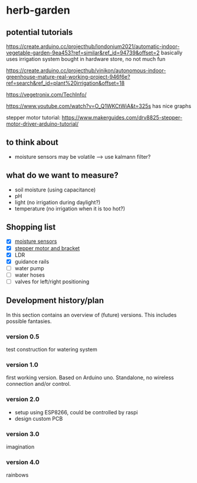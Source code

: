 # herb-garden

## potential tutorials
https://create.arduino.cc/projecthub/londonium2021/automatic-indoor-vegetable-garden-9ea453?ref=similar&ref_id=94739&offset=2
basically uses irrigation system bought in hardware store, no not much fun

https://create.arduino.cc/projecthub/vinikon/autonomous-indoor-greenhouse-mature-real-working-project-946f6e?ref=search&ref_id=plant%20irrigation&offset=18

https://vegetronix.com/TechInfo/

https://www.youtube.com/watch?v=O_Q1WKCtWiA&t=325s
has nice graphs

stepper motor tutorial:
https://www.makerguides.com/drv8825-stepper-motor-driver-arduino-tutorial/

## to think about
* moisture sensors may be volatile --> use kalmann filter?

## what do we want to measure?
* soil moisture (using capacitance)
* pH
* light (no irrigation during daylight?)
* temperature (no irrigation when it is too hot?)

## Shopping list
* [x] [moisture sensors](https://www.tinytronics.nl/shop/nl/sensoren/temperatuur-lucht-vochtigheid/capacitieve-bodemvocht-sensor-module-met-kabel)
* [x] [stepper motor and bracket](https://www.tinytronics.nl/shop/nl/robotica/motoren/motor/stappenmotor-23mm-dik-0.13n.m-1.0a-nema17-jst-ph-connector)
* [x] LDR
* [x] guidance rails
* [ ] water pump
* [ ] water hoses
* [ ] valves for left/right positioning

## Development history/plan
In this section contains an overview of (future) versions. This includes possible fantasies.

### version 0.5
test construction for watering system

### version 1.0
first working version. Based on Arduino uno. Standalone, no wireless connection and/or control.

### version 2.0
* setup using ESP8266, could be controlled by raspi
* design custom PCB

### version 3.0
imagination

### version 4.0
rainbows
